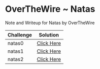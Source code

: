 # OverTheWire ~ Natas

Note and Writeup for Natas by OverTheWire

| Challenge | Solution |
| --- | --- |
| natas0 | <a href="./natas0.py">Click Here</a> | 
| natas1 | <a href="./natas1.py/">Click Here</a> | 
| natas2 | <a href="./natas2.py">Click Here</a> | 
